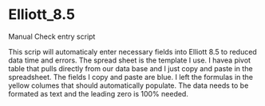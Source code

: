 # Elliott_8.5
Manual Check entry script 

This scrip will automaticaly enter necessary fields into Elliott 8.5 to reduced data time and errors. 
The spread sheet is the template I use. I havea pivot table that pulls directly from our data base and I just copy and paste in the spreadsheet.
The fields I copy and paste are blue. I left the formulas in the yellow columes that should automatically populate.
The data needs to be formated as text and the leading zero is 100% needed.
